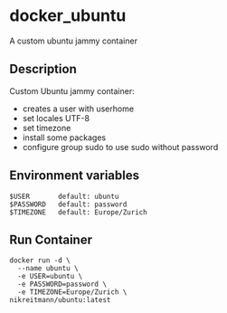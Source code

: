 # docker_ubuntu
A custom ubuntu jammy container

## Description
Custom Ubuntu jammy container:
- creates a user with userhome
- set locales UTF-8
- set timezone
- install some packages
- configure group sudo to use sudo without password

## Environment variables
```
$USER       default: ubuntu
$PASSWORD   default: password
$TIMEZONE   default: Europe/Zurich
```

## Run Container
```
docker run -d \
  --name ubuntu \
  -e USER=ubuntu \
  -e PASSWORD=password \
  -e TIMEZONE=Europe/Zurich \
nikreitmann/ubuntu:latest
```
